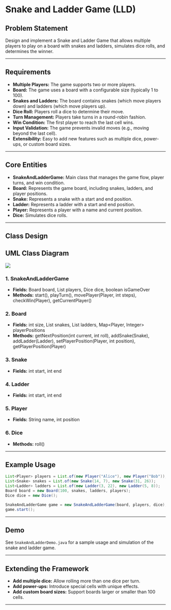 # Snake and Ladder Game (LLD)

## Problem Statement

Design and implement a Snake and Ladder Game that allows multiple players to play on a board with snakes and ladders, simulates dice rolls, and determines the winner.

---

## Requirements

- **Multiple Players:** The game supports two or more players.
- **Board:** The game uses a board with a configurable size (typically 1 to 100).
- **Snakes and Ladders:** The board contains snakes (which move players down) and ladders (which move players up).
- **Dice Roll:** Players roll a dice to determine their move.
- **Turn Management:** Players take turns in a round-robin fashion.
- **Win Condition:** The first player to reach the last cell wins.
- **Input Validation:** The game prevents invalid moves (e.g., moving beyond the last cell).
- **Extensibility:** Easy to add new features such as multiple dice, power-ups, or custom board sizes.

---

## Core Entities

- **SnakeAndLadderGame:** Main class that manages the game flow, player turns, and win condition.
- **Board:** Represents the game board, including snakes, ladders, and player positions.
- **Snake:** Represents a snake with a start and end position.
- **Ladder:** Represents a ladder with a start and end position.
- **Player:** Represents a player with a name and current position.
- **Dice:** Simulates dice rolls.

---

## Class Design

## UML Class Diagram

![](../../../../uml-diagrams/class-diagrams/SnakeAndLadderGame-class-diagram.png)

### 1. SnakeAndLadderGame
- **Fields:** Board board, List<Player> players, Dice dice, boolean isGameOver
- **Methods:** start(), playTurn(), movePlayer(Player, int steps), checkWin(Player), getCurrentPlayer()

### 2. Board
- **Fields:** int size, List<Snake> snakes, List<Ladder> ladders, Map<Player, Integer> playerPositions
- **Methods:** getNextPosition(int current, int roll), addSnake(Snake), addLadder(Ladder), setPlayerPosition(Player, int position), getPlayerPosition(Player)

### 3. Snake
- **Fields:** int start, int end

### 4. Ladder
- **Fields:** int start, int end

### 5. Player
- **Fields:** String name, int position

### 6. Dice
- **Methods:** roll()

---

## Example Usage

```java
List<Player> players = List.of(new Player("Alice"), new Player("Bob"));
List<Snake> snakes = List.of(new Snake(14, 7), new Snake(31, 26));
List<Ladder> ladders = List.of(new Ladder(3, 22), new Ladder(5, 8));
Board board = new Board(100, snakes, ladders, players);
Dice dice = new Dice();

SnakeAndLadderGame game = new SnakeAndLadderGame(board, players, dice);
game.start();
```

---

## Demo

See `SnakeAndLadderDemo.java` for a sample usage and simulation of the snake and ladder game.

---

## Extending the Framework

- **Add multiple dice:** Allow rolling more than one dice per turn.
- **Add power-ups:** Introduce special cells with unique effects.
- **Add custom board sizes:** Support boards larger or smaller than 100 cells.

---